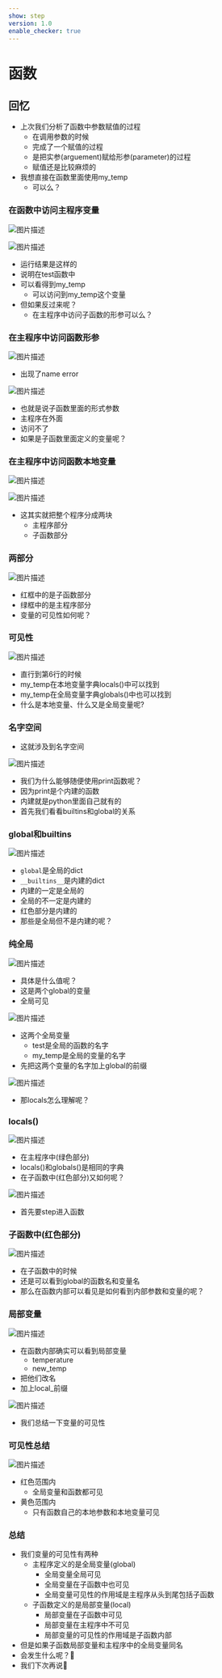 ```yaml
---
show: step
version: 1.0
enable_checker: true
---
```


# 函数

## 回忆

- 上次我们分析了函数中参数赋值的过程
	- 在调用参数的时候
	- 完成了一个赋值的过程
	- 是把实参(arguement)赋给形参(parameter)的过程
	- 赋值还是比较麻烦的
- 我想直接在函数里面使用my_temp
	- 可以么？

### 在函数中访问主程序变量

![图片描述](https://doc.shiyanlou.com/courses/uid1190679-20220726-1658832051000)

![图片描述](https://doc.shiyanlou.com/courses/uid1190679-20220726-1658832061613)

- 运行结果是这样的
- 说明在test函数中
- 可以看得到my_temp
	- 可以访问到my_temp这个变量
- 但如果反过来呢？
	- 在主程序中访问子函数的形参可以么？

### 在主程序中访问函数形参

![图片描述](https://doc.shiyanlou.com/courses/uid1190679-20220726-1658832309262)

- 出现了name error

![图片描述](https://doc.shiyanlou.com/courses/uid1190679-20220726-1658832327711)

- 也就是说子函数里面的形式参数
- 主程序在外面
- 访问不了
- 如果是子函数里面定义的变量呢？

### 在主程序中访问函数本地变量

![图片描述](https://doc.shiyanlou.com/courses/uid1190679-20220726-1658832522263)

![图片描述](https://doc.shiyanlou.com/courses/uid1190679-20220726-1658832531766)

- 这其实就把整个程序分成两块
	- 主程序部分
	- 子函数部分

### 两部分

![图片描述](https://doc.shiyanlou.com/courses/uid1190679-20220726-1658832681986)

- 红框中的是子函数部分
- 绿框中的是主程序部分
- 变量的可见性如何呢？

### 可见性

![图片描述](https://doc.shiyanlou.com/courses/uid1190679-20220726-1658833185925)

- 直行到第6行的时候
- my_temp在本地变量字典locals()中可以找到
- my_temp在全局变量字典globals()中也可以找到
- 什么是本地变量、什么又是全局变量呢?

### 名字空间

- 这就涉及到名字空间

![图片描述](https://doc.shiyanlou.com/courses/uid1190679-20220726-1658833351878)

- 我们为什么能够随便使用print函数呢？
- 因为print是个内建的函数
- 内建就是python里面自己就有的
- 首先我们看看builtins和global的关系

### global和builtins

![图片描述](https://doc.shiyanlou.com/courses/uid1190679-20220726-1658834272888)

- `global`是全局的dict
- `__builtins__`是内建的dict
- 内建的一定是全局的
- 全局的不一定是内建的
- 红色部分是内建的
- 那些是全局但不是内建的呢？

### 纯全局

![图片描述](https://doc.shiyanlou.com/courses/uid1190679-20220726-1658838286862)

- 具体是什么值呢？
- 这是两个global的变量
- 全局可见

![图片描述](https://doc.shiyanlou.com/courses/uid1190679-20220726-1658838313838)

- 这两个全局变量
	- test是全局的函数的名字
	- my_temp是全局的变量的名字
- 先把这两个变量的名字加上global的前缀

![图片描述](https://doc.shiyanlou.com/courses/uid1190679-20220726-1658839625987)

- 那locals怎么理解呢？

### locals()

![图片描述](https://doc.shiyanlou.com/courses/uid1190679-20220726-1658839701734)

- 在主程序中(绿色部分)
- locals()和globals()是相同的字典
- 在子函数中(红色部分)又如何呢？

![图片描述](https://doc.shiyanlou.com/courses/uid1190679-20220726-1658839756567)

- 首先要step进入函数

### 子函数中(红色部分)

![图片描述](https://doc.shiyanlou.com/courses/uid1190679-20220726-1658839922193)

- 在子函数中的时候
- 还是可以看到global的函数名和变量名
- 那么在函数内部可以看见是如何看到内部参数和变量的呢？

### 局部变量

![图片描述](https://doc.shiyanlou.com/courses/uid1190679-20220726-1658840040485)

- 在函数内部确实可以看到局部变量
	- temperature
	- new_temp
- 把他们改名
- 加上local_前缀

![图片描述](https://doc.shiyanlou.com/courses/uid1190679-20220726-1658840159697)

- 我们总结一下变量的可见性

### 可见性总结

![图片描述](https://doc.shiyanlou.com/courses/uid1190679-20220726-1658840380177)

- 红色范围内
	- 全局变量和函数都可见
- 黄色范围内
	- 只有函数自己的本地参数和本地变量可见


### 总结
- 我们变量的可见性有两种
	- 主程序定义的是全局变量(global)
		- 全局变量全局可见
		- 全局变量在子函数中也可见
		- 全局变量可见性的作用域是主程序从头到尾包括子函数
	- 子函数定义的是局部变量(local)
		- 局部变量在子函数中可见
		- 局部变量在主程序中不可见
		- 局部变量的可见性的作用域是子函数内部
- 但是如果子函数局部变量和主程序中的全局变量同名
- 会发生什么呢？🤔
- 我们下次再说👋

